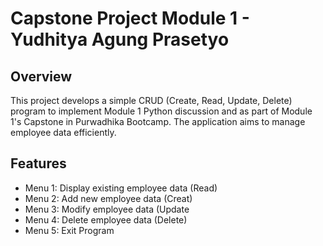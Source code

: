 # Capstone Project Module 1 - Yudhitya Agung Prasetyo
## Overview
This project develops a simple CRUD (Create, Read, Update, Delete) program to implement Module 1 Python discussion and as part of Module 1's Capstone in Purwadhika Bootcamp. The application aims to manage employee data efficiently.
## Features
* Menu 1: Display existing employee data (Read)
* Menu 2: Add new employee data (Creat)
* Menu 3: Modify employee data (Update
* Menu 4: Delete employee data (Delete)
* Menu 5: Exit Program
